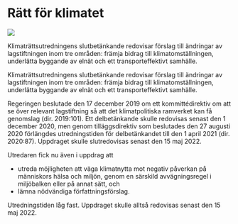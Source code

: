# Rätt för klimatet

![](/contentassets/85bdcec13afb4c22af18a0058ab7b61a/sou-2022-21_omslag_framsida.jpg?width=150&quality=85)

Klimaträttsutredningens slutbetänkande redovisar förslag till ändringar av lagstiftningen inom tre områden: främja bidrag till klimatomställningen, underlätta byggande av elnät och ett transporteffektivt samhälle.

Klimaträttsutredningens slutbetänkande redovisar förslag till ändringar av lagstiftningen inom tre områden: främja bidrag till klimatomställningen, underlätta byggande av elnät och ett transporteffektivt samhälle.

Regeringen beslutade den 17 december 2019 om ett kommittédirektiv om att se över relevant lagstiftning så att det klimatpolitiska ramverket kan få genomslag (dir. 2019:101). Ett delbetänkande skulle redovisas senast den 1 december 2020, men genom tilläggsdirektiv som beslutades den 27 augusti 2020 förlängdes utredningstiden för delbetänkandet till den 1 april 2021 (dir. 2020:87). Uppdraget skulle slutredovisas senast den 15 maj 2022.

Utredaren fick nu även i uppdrag att

* utreda möjligheten att väga klimatnytta mot negativ påverkan på människors hälsa och miljön, genom en särskild avvägningsregel i
miljöbalken eller på annat sätt, och
* lämna nödvändiga författningsförslag.

Utredningstiden låg fast. Uppdraget skulle alltså redovisas senast den 15 maj 2022.
